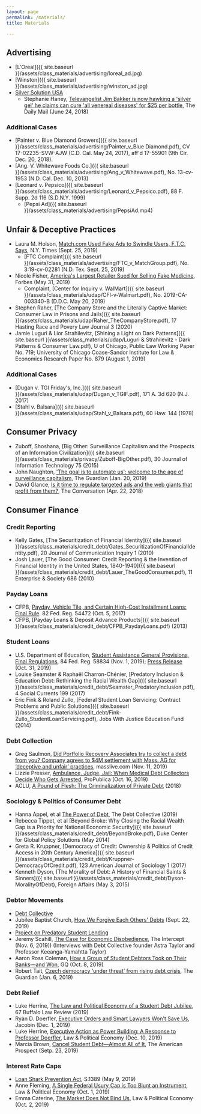 ```yaml
---
layout: page
permalink: /materials/
title: Materials

---
```


## Advertising

- [L'Oreal]({{ site.baseurl }}/assets/class_materials/advertising/loreal_ad.jpg)
- [Winston]({{ site.baseurl }}/assets/class_materials/advertising/winston_ad.jpg)
- [Silver Solution USA](http://bit.ly/37VESCu)
  - Stephanie Haney, [Televangelist Jim Bakker is now hawking a 'silver gel' he claims can cure 'all venereal diseases' for $25 per bottle](https://dailym.ai/2teFpkb), The Daily Mail (June 24, 2018)

### Additional Cases 

- [Painter v. Blue Diamond Growers]({{ site.baseurl }}/assets/class_materials/advertising/Painter_v_Blue Diamond.pdf), CV 17-02235-SVW-AJW (C.D. Cal. May 24, 2017), aff'd  17-55901 (9th Cir. Dec. 20, 2018). 
- [Ang. V. Whitewave Foods Co.]({{ site.baseurl }}/assets/class_materials/advertising/Ang_v_Whitewave.pdf), No. 13-cv-1953 (N.D. Cal. Dec. 10, 2013)
- [Leonard v. Pepsico]({{ site.baseurl }}/assets/class_materials/advertising/Leonard_v_Pepsico.pdf), 88 F. Supp. 2d 116 (S.D.N.Y. 1999)
  - [Pepsi Ad]({{ site.baseurl }}/assets/class_materials/advertising/PepsiAd.mp4)

## Unfair & Deceptive Practices 

- Laura M. Holson, [Match.com Used Fake Ads to Swindle Users, F.T.C. Says](https://www.nytimes.com/2019/09/25/us/match-com-lawsuit-ftc.html), N.Y. Times (Sept. 25, 2019)
  - [FTC Complaint]({{ site.baseurl }}/assets/class_materials/advertising/FTC_v_MatchGroup.pdf), No. 3:19-cv-02281 (N.D. Tex. Sept. 25, 2019)
- Nicole Fisher, [America's Largest Retailer Sued for Selling Fake Medicine](http://bit.ly/35S7P0F), Forbes (May 31, 2019)
  - Complaint, [Center for Inquiry v. WalMart]({{ site.baseurl }}/assets/class_materials/udap/CFI-v-Walmart.pdf), No. 2019-CA-003340-B (D.D.C. May 20, 2019)
- Stephen Raher, [The Company Store and the Literally Captive Market: Consumer Law in Prisons and Jails]({{ site.baseurl }}/assets/class_materials/udap/Raher_TheCompanyStore.pdf), 17 Hasting Race and Povery Law Journal 3 (2020)
- Jamie Luguri & Lior Strahilevitz, [Shining a Light on Dark Patterns]({{ site.baseurl }}/assets/class_materials/udap/Luguri & Strahilevitz - Dark Patterns & Consumer Law.pdf),  U of Chicago, Public Law Working Paper No. 719; University of Chicago Coase-Sandor Institute for Law & Economics Research Paper No. 879  (August 1, 2019)

### Additional Cases 

- [Dugan v. TGI Friday's, Inc.]({{ site.baseurl }}/assets/class_materials/udap/Dugan_v_TGIF.pdf), 171 A. 3d 620 (N.J. 2017)
- [Stahl v. Balsara]({{ site.baseurl }}/assets/class_materials/udap/Stahl_v_Balsara.pdf), 60 Haw. 144 (1978)

## Consumer Privacy 

- Zuboff, Shoshana, [Big Other: Surveillance Capitalism and the Prospects of an Information Civilization]({{ site.baseurl }}/assets/class_materials/privacy/Zuboff-BigOther.pdf), 30 Journal of Information Technology 75 (2015)
- John Naughton, ['The goal is to automate us': welcome to the age of surveillance capitalism](http://bit.ly/38c66os), The Guardian (Jan. 20, 2019)
- David Glance, [Is it time to regulate targeted ads and the web giants that profit from them?](http://bit.ly/2toBIZa), The Conversation (Apr. 22, 2018)

## Consumer Finance 

### Credit Reporting 

- Kelly Gates, [The Securitization of Financial Identity]({{ site.baseurl }}/assets/class_materials/credit_debt/Gates_SecuritizationOfFinancialIdentity.pdf), 20 Journal of Communication Inquiry 1 (2010)
- Josh Lauer, [The Good Consumer: Credit Reporting & the Invention of Financial Identity in the United States, 1840-1940]({{ site.baseurl }}/assets/class_materials/credit_debt/Lauer_TheGoodConsumer.pdf), 11 Enterprise & Society 686 (2010)

### Payday Loans

- CFPB, [Payday, Vehicle Tile, and Certain High-Cost Installment Loans: Final Rule](http://bit.ly/2TjwbxK). 82 Fed. Reg. 54472 (Oct. 5, 2017)
- CFPB, [Payday Loans & Deposit Advance Products]({{ site.baseurl }}/assets/class_materials/credit_debt/CFPB_PaydayLoans.pdf) (2013)

### Student Loans

- U.S. Department of Education, [Student Assistance General Provisions, Final Regulations](http://bit.ly/2tdou1i), 84 Fed. Reg. 58834 (Nov. 1, 2019); [Press Release](http://bit.ly/3a513ba) (Oct. 31, 2019)
- Louise Seamster & Raphaël Charron-Chénier, [Predatory Inclusion & Education Debt: Rethinking the Racial Wealth Gap]({{ site.baseurl }}/assets/class_materials/credit_debt/Seamster_PredatoryInclusion.pdf), 4 Social Currents 199 (2017)
- Eric Fink & Roland Zullo, [Federal Student Loan Servicing: Contract Problems and Public Solutions]({{ site.baseurl }}/assets/class_materials/credit_debt/Fink-Zullo_StudentLoanServicing.pdf), Jobs With Justice Education Fund (2014)

### Debt Collection

- Greg Saulmon, [Did Portfolio Recovery Associates try to collect a debt from you? Company agrees to $4M settlement with Mass. AG for ‘deceptive and unfair’ practices](http://bit.ly/2RclnyN), masslive.com (Nov. 11, 2019)
- Lizzie Presser, [Ambulance, Judge, Jail: When Medical Debt Collectors Decide Who Gets Arrested](http://bit.ly/2Rh58Ai), ProPublica (Oct. 16, 2019)
- ACLU, [A Pound of Flesh: The Criminalization of Private Debt](http://bit.ly/2tZTqSE) (2018)

### Sociology & Politics of Consumer Debt 

- Hanna Appel, et al [The Power of Debt](http://bit.ly/2RcxzQ6), The Debt Collective (2019)
- Rebecca Tippet, et al [Beyond Broke: Why Closing the Racial Wealth Gap is a Priority for National Economic Security]({{ site.baseurl }}/assets/class_materials/credit_debt/BeyondBroke.pdf), Duke Center for Global Policy Solutions (May 2014)
- Greta R. Kruppner, [Democracy of Credit: Ownership & Politics of Credit Access in 20th Century America]({{ site.baseurl }}/assets/class_materials/credit_debt/Kruppner-DemocracyOfCredit.pdf),  123 American Journal of Sociology 1 (2017)
- Kenneth Dyson, [The Morality of Debt: A History of Financial Saints & Sinners]({{ site.baseurl }}/assets/class_materials/credit_debt/Dyson-MoralityOfDebt), Foreign Affairs (May 3, 2015)

### Debtor Movements

- [Debt Collective](https://debtcollective.org/)
- Jubilee Baptist Church, [How We Forgive Each Others' Debts](https://www.jubileebaptist.church/post/how-we-forgive-each-others-debts) (Sept. 22, 2019)
- [Project on Predatory Student Lending](https://predatorystudentlending.org/)
- Jeremy Scahill, [The Case for Economic Disobedience](http://bit.ly/30kuYrf), The Intercept (Nov. 6, 2019)) (Interviews with Debt Collective founder Astra Taylor and Professor Keeanga-Yamahtta Taylor)
- Aaron Ross Coleman, [How a Group of Student Debtors Took on Their Banks—and Won](http://bit.ly/2TrQE3g), GQ (Oct. 8, 2019)
- Robert Tait, [Czech democracy ‘under threat’ from rising debt crisis](http://bit.ly/3ahrrPf), The Guardian (Jan. 6, 2019)

### Debt Relief 

- Luke Herrine, [The Law and Political Economy of a Student Debt Jubilee](http://bit.ly/3aaadmH), 67 Buffalo Law Review (2019)
- Ryan D. Doerfler, [Executive Orders and Smart Lawyers Won't Save Us](http://bit.ly/30h65gl), Jacobin (Dec. 1, 2019)
- Luke Herrine, [Executive Action as Power Building: A Response to Professor Doerfler](http://bit.ly/35OCL1N), Law & Political Economy (Dec. 10, 2019)
- Marcia Brown, [Cancel Student Debt—Almost All of It](http://bit.ly/35W8Www), The American Prospect (Setp. 23, 2019)

### Interest Rate Caps

- [Loan Shark Prevention Act](http://bit.ly/2NnfH3S), S.1389 (May 9, 2019)
- Anne Fleming, [A Single Federal Usury Cap is Too Blunt an Instrument](http://bit.ly/2TlZP5i), Law & Political Economy (Oct. 1, 2019)
- Emma Caterine, [The Market Does Not Bind Us](http://bit.ly/3a90FZm), Law & Political Economy (Oct. 2, 2019)